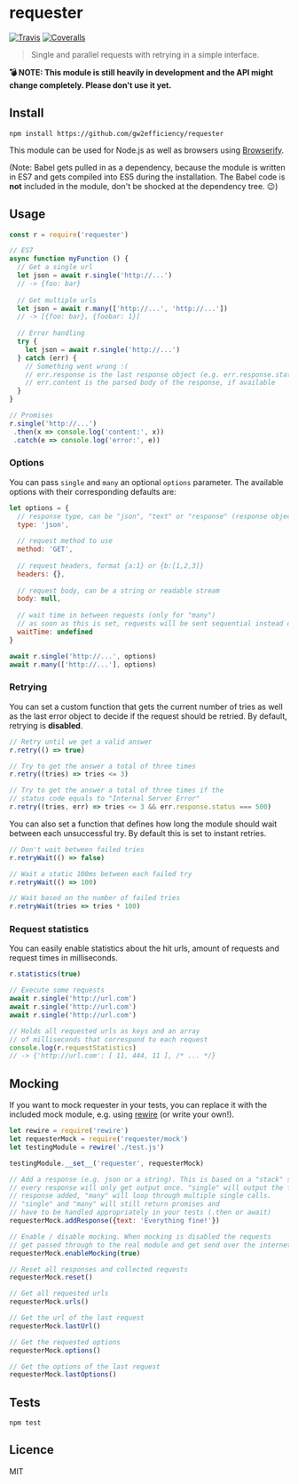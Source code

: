 # requester

[![Travis](https://img.shields.io/travis/gw2efficiency/requester.svg?style=flat-square)](https://travis-ci.org/gw2efficiency/requester)
[![Coveralls](https://img.shields.io/coveralls/gw2efficiency/requester/master.svg?style=flat-square)](https://coveralls.io/github/gw2efficiency/requester?branch=master)

> Single and parallel requests with retrying in a simple interface.

**:bomb: NOTE: This module is still heavily in development and the API might change completely. Please don't use it yet.**

## Install

```
npm install https://github.com/gw2efficiency/requester
```

This module can be used for Node.js as well as browsers using [Browserify](https://github.com/substack/browserify-handbook#how-node_modules-works).

(Note: Babel gets pulled in as a dependency, because the module is written in ES7 and 
gets compiled into ES5 during the installation. The Babel code is **not** included in the module, 
don't be shocked at the dependency tree. :wink:)

## Usage

```js
const r = require('requester')

// ES7
async function myFunction () {
  // Get a single url
  let json = await r.single('http://...')
  // -> {foo: bar}
	
  // Get multiple urls
  let json = await r.many(['http://...', 'http://...'])
  // -> [{foo: bar}, {foobar: 1}]
	
  // Error handling
  try {
	let json = await r.single('http://...')
  } catch (err) {
	// Something went wrong :(
	// err.response is the last response object (e.g. err.response.status)
	// err.content is the parsed body of the response, if available
  }
}

// Promises
r.single('http://...')
 .then(x => console.log('content:', x))
 .catch(e => console.log('error:', e))
```

### Options

You can pass `single` and `many` an optional `options` parameter. 
The available options with their corresponding defaults are:

```js
let options = {
  // response type, can be "json", "text" or "response" (response object)
  type: 'json',
  
  // request method to use
  method: 'GET',
  
  // request headers, format {a:1} or {b:[1,2,3]}
  headers: {},
  
  // request body, can be a string or readable stream
  body: null,
  
  // wait time in between requests (only for "many")
  // as soon as this is set, requests will be sent sequential instead of parallel
  waitTime: undefined
}

await r.single('http://...', options)
await r.many(['http://...'], options)
```

### Retrying

You can set a custom function that gets the current number of tries as well as
the last error object to decide if the request should be retried. By default,
retrying is **disabled**.

```js
// Retry until we get a valid answer
r.retry(() => true)

// Try to get the answer a total of three times
r.retry((tries) => tries <= 3)

// Try to get the answer a total of three times if the
// status code equals to "Internal Server Error"
r.retry((tries, err) => tries <= 3 && err.response.status === 500)
```

You can also set a function that defines how long the module should wait
between each unsuccessful try. By default this is set to instant retries.

```js
// Don't wait between failed tries
r.retryWait(() => false)

// Wait a static 100ms between each failed try
r.retryWait(() => 100)

// Wait based on the number of failed tries
r.retryWait(tries => tries * 100)
```

### Request statistics

You can easily enable statistics about the hit urls, amount of requests and request times in milliseconds.

```js
r.statistics(true)

// Execute some requests
await r.single('http://url.com')
await r.single('http://url.com')
await r.single('http://url.com')

// Holds all requested urls as keys and an array
// of milliseconds that correspond to each request
console.log(r.requestStatistics)
// -> {'http://url.com': [ 11, 444, 11 ], /* ... */}
```

## Mocking

If you want to mock requester in your tests, you can replace it with
the included mock module, e.g. using [rewire](https://github.com/jhnns/rewire) (or write your own!).

```js
let rewire = require('rewire')
let requesterMock = require('requester/mock')
let testingModule = rewire('./test.js')

testingModule.__set__('requester', requesterMock)

// Add a response (e.g. json or a string). This is based on a "stack" system,
// every response will only get output once. "single" will output the first 
// response added, "many" will loop through multiple single calls.
// "single" and "many" will still return promises and 
// have to be handled appropriately in your tests (.then or await)
requesterMock.addResponse({text: 'Everything fine!'})

// Enable / disable mocking. When mocking is disabled the requests
// get passed through to the real module and get send over the internet
requesterMock.enableMocking(true)

// Reset all responses and collected requests
requesterMock.reset()

// Get all requested urls
requesterMock.urls()

// Get the url of the last request
requesterMock.lastUrl()

// Get the requested options
requesterMock.options()

// Get the options of the last request
requesterMock.lastOptions()
```

## Tests

```
npm test
```

## Licence

MIT
